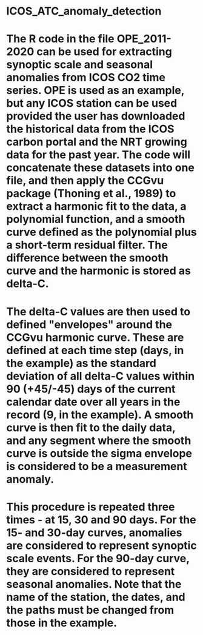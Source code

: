 # ICOS_ATC_anomaly_detection

# The R code in the file OPE_2011-2020 can be used for extracting synoptic scale and seasonal anomalies from ICOS CO2 time series. OPE is used as an example, but any ICOS station can be used provided the user has downloaded the historical data from the ICOS carbon portal and the NRT growing data for the past year. The code will concatenate these datasets into one file, and then apply the CCGvu package (Thoning et al., 1989) to extract a harmonic fit to the data, a polynomial function, and a smooth curve defined as the polynomial plus a short-term residual filter.  The difference between the smooth curve and the harmonic is stored as delta-C.

# The delta-C values are then used to defined "envelopes" around the CCGvu harmonic curve.  These are defined at each time step (days, in the example) as the standard deviation of all delta-C values within 90 (+45/-45) days of the current calendar date over all years in the record (9, in the example). A smooth curve is then fit to the daily data, and any segment where the smooth curve is outside the sigma envelope is considered to be a measurement anomaly.

# This procedure is repeated three times - at 15, 30 and 90 days. For the 15- and 30-day curves, anomalies are considered to represent synoptic scale events.  For the 90-day curve, they are considered to represent seasonal anomalies.  Note that the name of the station, the dates, and the paths must be changed from those in the example.
